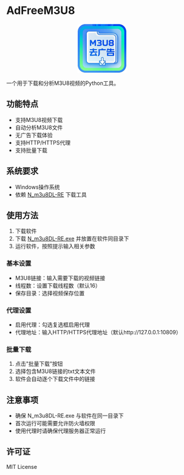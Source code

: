# AdFreeM3U8

<div align="center">
    <img src="tb.png" alt="Logo" width="128">
</div>

一个用于下载和分析M3U8视频的Python工具。

## 功能特点

- 支持M3U8视频下载
- 自动分析M3U8文件
- 无广告下载体验
- 支持HTTP/HTTPS代理
- 支持批量下载

## 系统要求

- Windows操作系统
- 依赖 [N_m3u8DL-RE](https://github.com/nilaoda/N_m3u8DL-RE/releases) 下载工具

## 使用方法

1. 下载软件
2. 下载 [N_m3u8DL-RE.exe](https://github.com/nilaoda/N_m3u8DL-RE/releases) 并放置在软件同目录下
3. 运行软件，按照提示输入相关参数

### 基本设置
- M3U8链接：输入需要下载的视频链接
- 线程数：设置下载线程数（默认16）
- 保存目录：选择视频保存位置

### 代理设置
- 启用代理：勾选复选框启用代理
- 代理地址：输入HTTP/HTTPS代理地址（默认http://127.0.0.1:10809）

### 批量下载
1. 点击"批量下载"按钮
2. 选择包含M3U8链接的txt文本文件
3. 软件会自动逐个下载文件中的链接

## 注意事项

- 确保 N_m3u8DL-RE.exe 与软件在同一目录下
- 首次运行可能需要允许防火墙权限
- 使用代理时请确保代理服务器正常运行

## 许可证

MIT License 